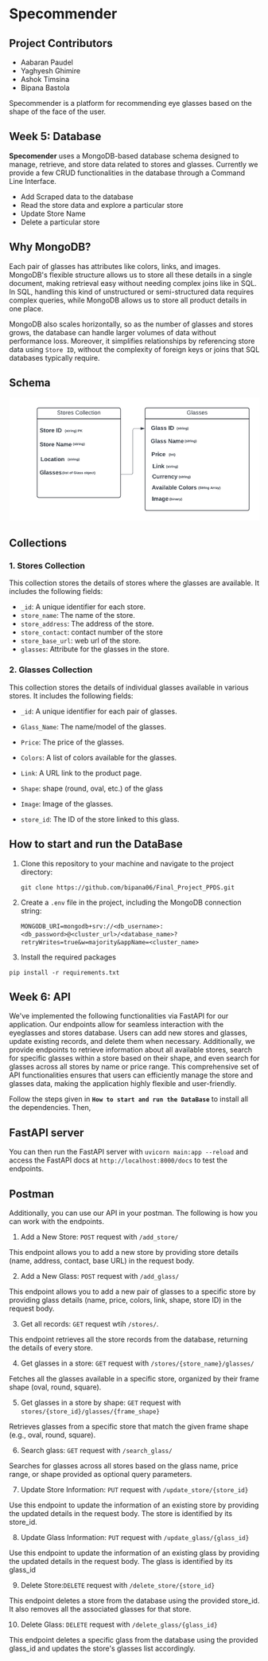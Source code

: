 # Specommender

## Project Contributors
- Aabaran Paudel
- Yaghyesh Ghimire
- Ashok Timsina
- Bipana Bastola
 
Specommender is a platform for recommending eye glasses based on the shape of the face of the user. 

## Week 5: Database

**Specomender** uses a MongoDB-based database schema designed to manage, retrieve, and store data related to stores and glasses. Currently we provide a few CRUD functionalities in the database through a Command Line Interface. 

- Add Scraped data to the database
- Read the store data and explore a particular store
- Update Store Name
- Delete a particular store 

## Why MongoDB?

Each pair of glasses has attributes like colors, links, and images. MongoDB's flexible structure allows us to store all these details in a single document, making retrieval easy without needing complex joins like in SQL. In SQL, handling this kind of unstructured or semi-structured data requires complex queries, while MongoDB allows us to store all product details in one place.

MongoDB also scales horizontally, so as the number of glasses and stores grows, the database can handle larger volumes of data without performance loss. Moreover, it simplifies relationships by referencing store data using `Store ID`, without the complexity of foreign keys or joins that SQL databases typically require.

## Schema
![schema](Schema_drawing.png)

## Collections

### 1. Stores Collection

This collection stores the details of stores where the glasses are available. It includes the following fields:

- `_id`: A unique identifier for each store.
- `store_name`: The name of the store.
- `store_address`: The address of the store.
- `store_contact`: contact number of the store
- `store_base_url`: web url of the store.
- `glasses`: Attribute for the glasses in the store.


### 2. Glasses Collection

This collection stores the details of individual glasses available in various stores. It includes the following fields:

- `_id`: A unique identifier for each pair of glasses.
- `Glass_Name`: The name/model of the glasses.
- `Price`: The price of the glasses.
- `Colors`: A list of colors available for the glasses.
- `Link`: A URL link to the product page.
-  `Shape`: shape (round, oval, etc.) of the glass

- `Image`: Image of the glasses.
- `store_id`: The ID of the store linked to this glass. 


## How to start and run the DataBase

1. Clone this repository to your machine and navigate to the project directory:  

   ```
   git clone https://github.com/bipana06/Final_Project_PPDS.git
   ```

3. Create a `.env` file in the project, including the MongoDB connection string:

    ```
    MONGODB_URI=mongodb+srv://<db_username>:<db_password>@<cluster_url>/<database_name>?retryWrites=true&w=majority&appName=<cluster_name>
    ```
4.  Install the required packages

  ```
  pip install -r requirements.txt
  ```

## Week 6: API

We've implemented the following functionalities via FastAPI for our application. Our endpoints allow for seamless interaction with the eyeglasses and stores database. Users can add new stores and glasses, update existing records, and delete them when necessary. Additionally, we provide endpoints to retrieve information about all available stores, search for specific glasses within a store based on their shape, and even search for glasses across all stores by name or price range. This comprehensive set of API functionalities ensures that users can efficiently manage the store and glasses data, making the application highly flexible and user-friendly.

Follow the steps given in **`How to start and run the DataBase`** to install all the dependencies. Then, 

## FastAPI server
You can then run the FastAPI server with `uvicorn main:app --reload` and access the FastAPI docs at `http://localhost:8000/docs` to test the endpoints. 

## Postman
Additionally, you can use our API in your postman. The following is how you can work with the endpoints. 

1. Add a New Store: `POST` request with `/add_store/`

This endpoint allows you to add a new store by providing store details (name, address, contact, base URL) in the request body.

2. Add a New Glass: `POST` request with `/add_glass/`

This endpoint allows you to add a new pair of glasses to a specific store by providing glass details (name, price, colors, link, shape, store ID) in the request body.

3. Get all records: `GET` request wtih `/stores/`.

This endpoint retrieves all the store records from the database, returning the details of every store.

4. Get glasses in a store: `GET` request with `/stores/{store_name}/glasses/`

Fetches all the glasses available in a specific store, organized by their frame shape (oval, round, square).

5. Get glasses in a store by shape: `GET` request with `stores/{store_id}/glasses/{frame_shape}`

Retrieves glasses from a specific store that match the given frame shape (e.g., oval, round, square).

6. Search glass: `GET` request with `/search_glass/`

Searches for glasses across all stores based on the glass name, price range, or shape provided as optional query parameters.

7. Update Store Information:
`PUT` request with `/update_store/{store_id}`

Use this endpoint to update the information of an existing store by providing the updated details in the request body. The store is identified by its store_id.

8. Update Glass Information: `PUT` request with `/update_glass/{glass_id}`

Use this endpoint to update the information of an existing glass by providing the updated details in the request body. The glass is identified by its glass_id

9. Delete Store:`DELETE` request with `/delete_store/{store_id}`

This endpoint deletes a store from the database using the provided store_id. It also removes all the associated glasses for that store.

10. Delete Glass: `DELETE` request with `/delete_glass/{glass_id}`

This endpoint deletes a specific glass from the database using the provided glass_id and updates the store's glasses list accordingly.
